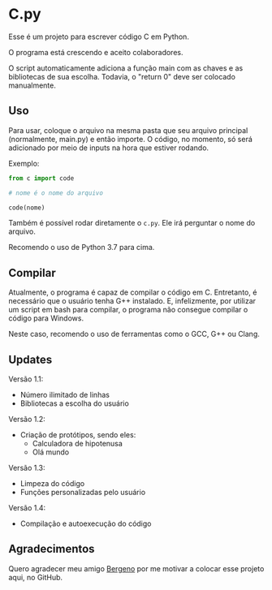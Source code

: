 # C.py

Esse é um projeto para escrever código C em Python.

O programa está crescendo e aceito colaboradores.

O script automaticamente adiciona a função main com as chaves e as bibliotecas de sua escolha. Todavia, o "return 0" deve ser colocado manualmente.

## Uso

Para usar, coloque o arquivo na mesma pasta que seu arquivo principal (normalmente, main.py) e então importe. O código, no momento, só será adicionado por meio de inputs na hora que estiver rodando.

Exemplo:

```py
from c import code

# nome é o nome do arquivo

code(nome)
```

Também é possível rodar diretamente o `c.py`. Ele irá perguntar o nome do arquivo.

Recomendo o uso de Python 3.7 para cima.

## Compilar

Atualmente, o programa é capaz de compilar o código em C. Entretanto, é necessário que o usuário tenha G++ instalado. E, infelizmente, por utilizar um script em bash para compilar, o programa não consegue compilar o código para Windows.

Neste caso, recomendo o uso de ferramentas como o GCC, G++ ou Clang.

## Updates

Versão 1.1:
- Número ilimitado de linhas
- Bibliotecas a escolha do usuário

Versão 1.2:
- Criação de protótipos, sendo eles:
    - Calculadora de hipotenusa
    - Olá mundo

Versão 1.3:
- Limpeza do código
- Funções personalizadas pelo usuário

Versão 1.4: 
- Compilação e autoexecução do código

## Agradecimentos

Quero agradecer meu amigo [Bergeno](https://github.com/bergeno) por me motivar a colocar esse projeto aqui, no GitHub.